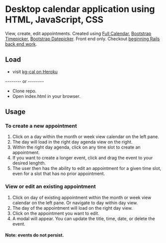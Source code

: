 # Desktop calendar application using HTML, JavaScript, CSS
View, create, edit appointments. Created using [Full Calendar](https://fullcalendar.io/), [Bootstrap Timepicker](http://jdewit.github.io/bootstrap-timepicker/), [Bootstrap Datepicker](http://formvalidation.io/examples/bootstrap-datepicker/).
Front end only. Checkout [beginning Rails back end work](https://github.com/kaileeagray/kg_cal/tree/rails).

## Load
+ visit [kg-cal on Heroku](https://kg-cal.herokuapp.com/)

-------- or --------

+ Clone repo.
+ Open index.html in your browser.


## Usage
### To create a new appointment
1. Click on a day within the month or week view calendar on the left pane.
2. The day will load in the right day agenda view on the right.
3. Within the right day agenda, click on any time slot to create an appointment.
4. If you want to create a longer event, click and drag the event to your desired lenghth.
5. The user then has the ability to edit an appointment for a given time slot, even for a slot that has no prior appointment.

### View or edit an existing appointment
1. Click on day of existing appointment within the month or week view calendar on the left pane. Or navigate to day within day view.
2. The day of the appointment will load on the right day view.
3. Click on the appointment you want to edit.
4. A modal will appear. You can update the title, time, date, or delete the event.


#### Note: events do not persist.
